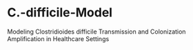 # C.-difficile-Model
 Modeling Clostridioides difficile Transmission and Colonization Amplification in Healthcare Settings
